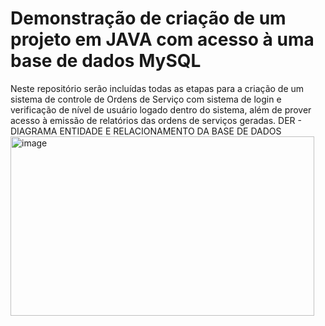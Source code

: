 # Demonstração de criação de um projeto em JAVA com acesso à uma base de dados MySQL
Neste repositório serão incluídas todas as etapas para a criação de um sistema de controle de Ordens de Serviço com sistema de login e verificação de nível de usuário logado dentro do sistema, além de prover acesso à emissão de relatórios das ordens de serviços geradas.
DER - DIAGRAMA ENTIDADE E RELACIONAMENTO DA BASE DE DADOS
<img width="486" height="287" alt="image" src="https://github.com/user-attachments/assets/15292959-7db5-4981-beb3-4ffc04a4eb18" />
